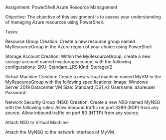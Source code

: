 Assignment: PowerShell Azure Resource Management

Objective:
The objective of this assignment is to assess your understanding of managing Azure resources using PowerShell.

Tasks:

Resource Group Creation:
Create a new resource group named MyResourceGroup in the Azure region of your choice using PowerShell.

Storage Account Creation:
Within the MyResourceGroup, create a new storage account named mystorageaccount with the following
configurations:
SKU: Standard_LRS
Kind: StorageV2

Virtual Machine Creation:
Create a new virtual machine named MyVM in the MyResourceGroup with the following specifications:
Image: Windows Server 2019 Datacenter
VM Size: Standard_DS1_v2
Username: azureuser
Password: <YourPreferredPassword>

Network Security Group (NSG) Creation:
Create a new NSG named MyNSG with the following rules:
Allow inbound traffic on port 3389 (RDP) from any source.
Allow inbound traffic on port 80 (HTTP) from any source.

Attach NSG to Virtual Machine:

Attach the MyNSG to the network interface of MyVM.

